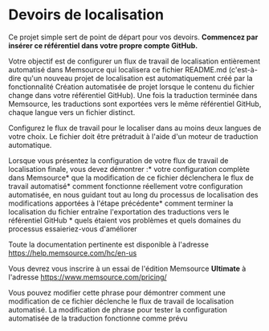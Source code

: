 # Devoirs de localisation
Ce projet simple sert de point de départ pour vos devoirs. **Commencez par insérer ce référentiel dans votre propre compte GitHub.**

Votre objectif est de configurer un flux de travail de localisation entièrement automatisé dans Memsource qui localisera ce fichier README.md (c'est-à-dire qu'un nouveau projet de localisation est automatiquement créé par la fonctionnalité Création automatisée de projet lorsque le contenu du fichier change dans votre référentiel GitHub). Une fois la traduction terminée dans Memsource, les traductions sont exportées vers le même référentiel GitHub, chaque langue vers un fichier distinct.

Configurez le flux de travail pour le localiser dans au moins deux langues de votre choix. Le fichier doit être prétraduit à l'aide d'un moteur de traduction automatique.

Lorsque vous présentez la configuration de votre flux de travail de localisation finale, vous devez démontrer :* votre configuration complète dans Memsource* que la modification de ce fichier déclenchera le flux de travail automatisé* comment fonctionne réellement votre configuration automatisée, en nous guidant tout au long du processus de localisation des modifications apportées à l'étape précédente* comment terminer la localisation du fichier entraîne l'exportation des traductions vers le référentiel GitHub * quels étaient vos problèmes et quels domaines du processus essaieriez-vous d'améliorer

Toute la documentation pertinente est disponible à l'adresse https://help.memsource.com/hc/en-us

Vous devrez vous inscrire à un essai de l'édition Memsource **Ultimate** à l'adresse https://www.memsource.com/pricing/

Vous pouvez modifier cette phrase pour démontrer comment une modification de ce fichier déclenche le flux de travail de localisation automatisé. La modification de phrase pour tester la configuration automatisée de la traduction fonctionne comme prévu
